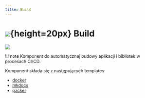 ```yaml
---
title: Build
---
```


# ![](https://gitlab.com/pl.rachuna-net/infrastructure/terraform/modules/gitlab-project/-/raw/main/images/gitlab.png){height=20px} Build

[![](https://gitlab.com/pl.rachuna-net/cicd/components/build/-/badges/release.svg)](https://gitlab.com/pl.rachuna-net/cicd/components/build/-/releases)

!!! note
    Komponent do automatycznej budowy aplikacji i bibliotek w procesach CI/CD.

Komponent składa się z następujących templates:

* [docker](docker/)
* [mkdocs](mkdocs/)
* [packer](packer/)
